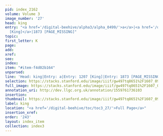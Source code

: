 ```yaml
---
pid: index_2162
volume: Volume 3
image_number: '27'
head: king
entry: "<a href='/digital-beehive/alpha3/alpha_0499/'>a</a>|<a href='/digital-beehive/toc/toc2_235/'>1207
  [King]</a>|1873 [PAGE_MISSING]"
topic: 
first_letter: K
page: 
add: 
xref: 
see: 
index: 
item: "#item-f4d02b164"
unparsed: 
line: 'Head: king|Entry: a|Entry: 1207 [King]|Entry: 1873 [PAGE_MISSING]|#item-f4d02b164'
selection: https://stacks.stanford.edu/image/iiif/gw497tq8651%2F1607_0970/842,1066,541,183/full/0/default.jpg
full_image: https://stacks.stanford.edu/image/iiif/gw497tq8651%2F1607_0970/full/full/0/default.jpg
annotation_uri: http://dev.llgc.org.uk/annotation/1559761736103
insertion: 
thumbnail: https://stacks.stanford.edu/image/iiif/gw497tq8651%2F1607_0970/842,1066,541,183/150,/0/default.jpg
label: king
location: "<a href='/digital-beehive/toc/toc3_27/'>Full Page</a>"
insertion_xref: 
order: '243'
layout: index_item
collection: index3
---
```

